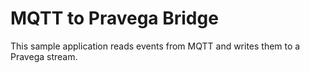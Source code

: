 # MQTT to Pravega Bridge

This sample application reads events from MQTT and writes them to a Pravega stream.
